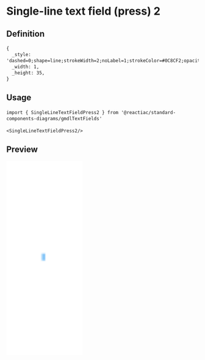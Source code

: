 # Single-line text field (press) 2

## Definition

```
{
  _style: 'dashed=0;shape=line;strokeWidth=2;noLabel=1;strokeColor=#0C8CF2;opacity=50;',
  _width: 1,
  _height: 35,
}
```

## Usage

```
import { SingleLineTextFieldPress2 } from '@reactiac/standard-components-diagrams/gmdlTextFields'

<SingleLineTextFieldPress2/>
```

## Preview

<img src="./single-line-text-field-press-2.png" width="200"/>
